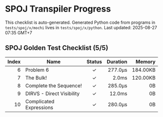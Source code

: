 # SPOJ Transpiler Progress

This checklist is auto-generated.
Generated Python code from programs in `tests/spoj/x/mochi` lives in `tests/spoj/x/python`.
Last updated: 2025-08-27 07:35 GMT+7

## SPOJ Golden Test Checklist (5/5)
| Index | Name | Status | Duration | Memory |
|------:|------|:-----:|---------:|-------:|
| 6 | Problem 6 | ✓ | 277.0µs | 184.00KB |
| 7 | The Bulk! | ✓ | 2.0ms | 120.00KB |
| 8 | Complete the Sequence! | ✓ | 285.0µs | 0B |
| 9 | DIRVS - Direct Visibility | ✓ | 12.0ms | 0B |
| 10 | Complicated Expressions | ✓ | 280.0µs | 0B |
